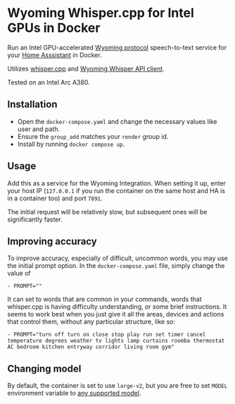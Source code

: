 # Wyoming Whisper.cpp for Intel GPUs in Docker

Run an Intel GPU-accelerated 
[Wyoming protocol](https://github.com/rhasspy/wyoming) speech-to-text service
for your [Home Asssistant](https://github.com/home-assistant/core) in Docker.

Utilizes [whisper.cpp](https://github.com/ggerganov/whisper.cpp) and
[Wyoming Whisper API client](https://github.com/ser/wyoming-whisper-api-client).

Tested on an Intel Arc A380.

## Installation

- Open the `docker-compose.yaml` and change the necessary values like user and
  path.
- Ensure the `group_add` matches your `render` group id.
- Install by running `docker compose up`.

## Usage

Add this as a service for the Wyoming Integration. When setting it up, enter your host IP (`127.0.0.1` if you run the container on the same host and HA is in a container too) and port `7891`.

The initial request will be relatively slow, but subsequent ones will be significantly faster.

## Improving accuracy

To improve accuracy, especially of difficult, uncommon words, you may use the initial prompt option.
In the `docker-compose.yaml` file, simply change the value of
```
- PROMPT=""
```
It can set to words that are common in your commands, words that whisper.cpp is having difficulty understanding, or some brief instructions.
It seems to work best when you just give it all the areas, devices and actions that control them, without any particular structure, like so:
```
- PROMPT="turn off turn on close stop play run set timer cancel temperature degrees weather tv lights lamp curtains roomba thermostat AC bedroom kitchen entryway corridor living room gym"
```

## Changing model

By default, the container is set to use `large-v2`, but you are free to set `MODEL` environment variable to [any supported model](https://github.com/ggerganov/whisper.cpp/blob/d682e150908e10caa4c15883c633d7902d385237/models/download-ggml-model.sh#L28).